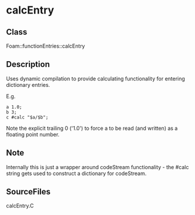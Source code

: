 # calcEntry 
## Class
Foam::functionEntries::calcEntry

## Description
Uses dynamic compilation to provide calculating functionality
for entering dictionary entries.

E.g.

```
a 1.0;
b 3;
c #calc "$a/$b";
```

Note the explicit trailing 0 ('1.0') to force a to be read (and written)
as a floating point number.

## Note
Internally this is just a wrapper around codeStream functionality - the
#calc string gets used to construct a dictionary for codeStream.

## SourceFiles
calcEntry.C

